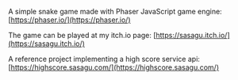 A simple snake game made with Phaser JavaScript game engine: [https://phaser.io/](https://phaser.io/)

The game can be played at my itch.io page: [https://sasagu.itch.io/](https://sasagu.itch.io/)

A reference project implementing a high score service api: [https://highscore.sasagu.com/](https://highscore.sasagu.com/)